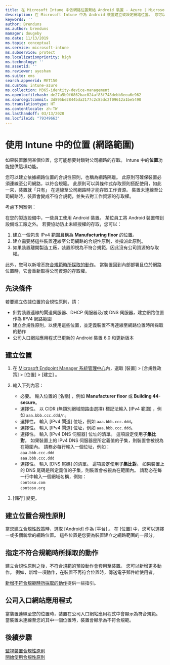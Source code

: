 ```yaml
---
title: 在 Microsoft Intune 中依網路位置繫結 Android 裝置 - Azure | Microsoft Docs
description: 在 Microsoft Intune 中為 Android 裝置建立或設定網路位置。 您可以依據裝置的網路位置將裝置標示為不符合規範。 如果裝置離開網路位置，您可以封鎖對公司資源的存取。
keywords: ''
author: Brenduns
ms.author: brenduns
manager: dougeby
ms.date: 11/13/2019
ms.topic: conceptual
ms.service: microsoft-intune
ms.subservice: protect
ms.localizationpriority: high
ms.technology: ''
ms.assetid: ''
ms.reviewer: ayesham
ms.suite: ems
search.appverid: MET150
ms.custom: intune-azure
ms.collection: M365-identity-device-management
ms.openlocfilehash: de27a5b9f6862bac024af83f748debb8eea6e962
ms.sourcegitcommit: 3d895be2844bda2177c2c85dc2f09612a1be5490
ms.translationtype: HT
ms.contentlocale: zh-TW
ms.lasthandoff: 03/13/2020
ms.locfileid: "79349663"
---
```

# <a name="use-locations-network-fence-in-intune"></a>使用 Intune 中的位置 (網路範圍)

如果裝置離開某個位置，您可能想要封鎖對公司網路的存取。 Intune 中的**位置**功能提供這項功能。 

您可以建立依據網路位置的合規性原則，也稱為網路隔離。 此原則可確保裝置必須連線至公司網路，以符合規範。 此原則可以與條件式存取原則搭配使用，如此一來，裝置就「只有」  在連線至公司網路時才能存取工作資源。 裝置未連線至公司網路時，裝置會變成不符合規範，並失去對工作資源的存取權。

考慮下列案例：

在您的製造設備中，一些員工使用 Android 裝置。 某位員工將 Android 裝置帶到設備或工廠之外。 若要協助防止未經授權的存取，您可以：

1. 建立一個包含 IPv4 範圍且稱為 **Manufacturing floor** 的位置。
2. 建立需要將這些裝置連線至公司網路的合規性原則，並指派此原則。
3. 如果裝置離開製造工廠，裝置即視為不符合規範，因此沒有公司資源的存取權。

此外，您可以新增[不符合規範時所採取的動作](#configure-the-actions-for-noncompliance)。 當裝置回到內部部署且位於網路位置時，它會重新取得公司資源的存取權。

## <a name="prerequisites"></a>先決條件

若要建立依據位置的合規性原則，請：

- 針對裝置連線的閘道伺服器、DHCP 伺服器及/或 DNS 伺服器，建立網路位置作為 IPV4 網路範圍
- 建立合規性原則，以使用這些位置，並定義裝置不再連線至網路位置時所採取的動作
- 公司入口網站應用程式已更新的 Android 裝置 6.0 和更新版本

## <a name="create-a-location"></a>建立位置

1. 在 [Microsoft Endpoint Manager 系統管理中心](https://go.microsoft.com/fwlink/?linkid=2109431)內，選取 [裝置]   > [合規性政策]   > [位置]   > [建立]  。

2. 輸入下列內容：  

   - 必要。 輸入位置的 [名稱]  ，例如 **Manufacturer floor** 或 **Building 44-secure**。
   - 選擇性。 以 CIDR (無類別網域間路由選擇) 標記法輸入 [IPv4 範圍]  ，例如 `aaa.bbb.ccc.ddd/n`。
   - 選擇性。 輸入 [IPv4 閘道]  位址，例如 `aaa.bbb.ccc.ddd`。
   - 選擇性。 輸入 [IPv4 閘道]  位址，例如 `aaa.bbb.ccc.ddd`。
   - 選擇性。 輸入 [IPv4 DNS 伺服器]  位址的清單。 這項設定使用**子集比對**。 如果裝置上的 IPv4 DNS 伺服器是所定義值的子集，則裝置會被視為在範圍內。 請務必每行輸入一個位址，例如：  
     `aaa.bbb.ccc.ddd`  
     `aaa.bbb.ccc.ddd`
   - 選擇性。 輸入 [DNS 尾碼]  的清單。 這項設定使用**子集比對**。 如果裝置上的 DNS 尾碼是所定義值的子集，則裝置會被視為在範圍內。 請務必在每一行中輸入一個網域名稱，例如：  
     `contoso.com`  
     `contoso.org`

3. [儲存]  變更。

## <a name="create-the-location-compliance-policy"></a>建立位置合規性原則

當您[建立合規性政策](create-compliance-policy.md)時，選取 [Android]  作為 [平台]  。 在 [位置]  中，您可以選擇一或多個新增的網路位置。 這些位置是您要為裝置建立之網路範圍的一部分。

## <a name="configure-the-actions-for-noncompliance"></a>指定不符合規範時所採取的動作

建立合規性原則之後，不符合規範的預設動作會套用至裝置。 您可以新增更多動作。 例如，新增一項動作，在裝置不再符合位置時，傳送電子郵件給使用者。

[新增不符合規範時所採取的動作](actions-for-noncompliance.md)提供一些指引。

## <a name="company-portal-app"></a>公司入口網站應用程式

當裝置連線至您的位置時，裝置在公司入口網站應用程式中會顯示為符合規範。 當裝置未連線至您的其中一個位置時，裝置會顯示為不符合規範。

## <a name="next-steps"></a>後續步驟

[監視裝置合規性原則](compliance-policy-monitor.md)  
[開始使用合規性原則](device-compliance-get-started.md)
